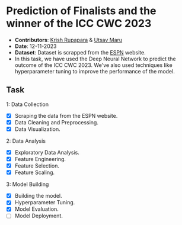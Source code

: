 # Prediction of Finalists and the winner of the ICC CWC 2023

- **Contributors**: [Krish Rupapara](https://github.com/KrishRupapara) & [Utsav Maru](https://github.com/utsavmaru)
- **Date**: 12-11-2023
- **Dataset**: Dataset is scrapped from the [ESPN](https://www.espncricinfo.com/) website.
- In this task, we have used the Deep Neural Network to predict the outcome of the ICC CWC 2023. We've also used techniques like hyperparameter tuning to improve the performance of the model.

## Task

1: Data Collection

- [x] Scraping the data from the ESPN website.
- [x] Data Cleaning and Preprocessing.
- [x] Data Visualization.

2: Data Analysis

- [x] Exploratory Data Analysis.
- [x] Feature Engineering.
- [x] Feature Selection.
- [x] Feature Scaling.

3: Model Building

- [x] Building the model.
- [x] Hyperparameter Tuning.
- [x] Model Evaluation.
- [ ] Model Deployment.
